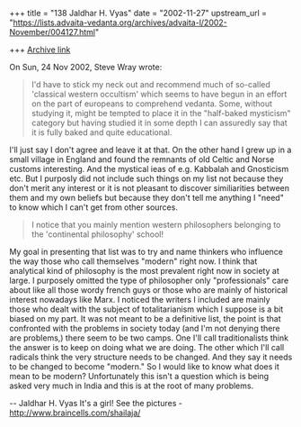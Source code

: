 +++
title = "138 Jaldhar H. Vyas"
date = "2002-11-27"
upstream_url = "https://lists.advaita-vedanta.org/archives/advaita-l/2002-November/004127.html"

+++
[Archive link](https://lists.advaita-vedanta.org/archives/advaita-l/2002-November/004127.html)

On Sun, 24 Nov 2002, Steve Wray wrote:

> I'd have to stick my neck out and recommend much of so-called
> 'classical western occultism' which seems to have begun
> in an effort on the part of europeans to comprehend vedanta.
> Some, without studying it, might be tempted to place it
> in the "half-baked mysticism" category but having studied it
> in some depth I can assuredly say that it is fully baked
> and quite educational.
>

I'll just say I don't agree and leave it at that.  On the other hand I
grew up in a small village in England and found the remnants of old Celtic
and Norse customs interesting.  And the mystical ieas of e.g. Kabbalah and
Gnosticism etc.  But I purposly did not include such things on my list not
because they don't merit any interest or it is not pleasant to discover
similiarities between them and my own beliefs but because they don't tell
me anything I "need" to know which I can't get from other sources.

> I notice that you mainly mention western philosophers belonging
> to the 'continental philosophy' school!

My goal in presenting that list was to try and name thinkers who influence
the way those who call themselves "modern" right now.  I think that
analytical kind of philosophy is the most prevalent right now in society
at large.  I purposely omitted the type of philosopher only
"professionals" care about like all those wordy french guys or those who
are mainly of historical interest nowadays like Marx.  I noticed the
writers I included are mainly those who dealt with the subject of
totalitarianism which I suppose is a bit biased on my part.  It was not
meant to be a definitive list, the point is that confronted with the
problems in society today (and I'm not denying there are problems,) there
seem to be two camps.  One I'll call traditionalists think the answer is
to keep on doing what we are doing.  The other which I'll call radicals
think the very structure needs to be changed.  And they say it needs to be
changed to become "modern."  So I would like to know what does it mean to
be modern?  Unfortunately this isn't a question which is being asked very
much in India and this is at the root of many problems.

--
Jaldhar H. Vyas <jaldhar at braincells.com>
It's a girl! See the pictures - http://www.braincells.com/shailaja/


